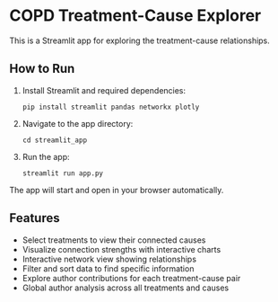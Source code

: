 
# COPD Treatment-Cause Explorer

This is a Streamlit app for exploring the treatment-cause relationships.

## How to Run

1. Install Streamlit and required dependencies:
   ```
   pip install streamlit pandas networkx plotly
   ```

2. Navigate to the app directory:
   ```
   cd streamlit_app
   ```

3. Run the app:
   ```
   streamlit run app.py
   ```

The app will start and open in your browser automatically.

## Features

- Select treatments to view their connected causes
- Visualize connection strengths with interactive charts
- Interactive network view showing relationships
- Filter and sort data to find specific information
- Explore author contributions for each treatment-cause pair
- Global author analysis across all treatments and causes
